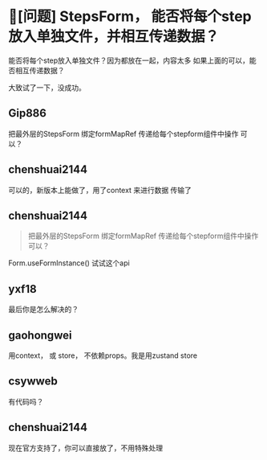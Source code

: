 # 🧐[问题] StepsForm， 能否将每个step放入单独文件，并相互传递数据？

能否将每个step放入单独文件？因为都放在一起，内容太多
如果上面的可以，能否相互传递数据？

大致试了一下，没成功。

## Gip886

把最外层的StepsForm 绑定formMapRef 传递给每个stepform组件中操作 可以？

## chenshuai2144

可以的，新版本上能做了，用了context 来进行数据 传输了

## chenshuai2144

> 把最外层的StepsForm 绑定formMapRef 传递给每个stepform组件中操作 可以？

Form.useFormInstance() 试试这个api

## yxf18

>

最后你是怎么解决的？

## gaohongwei

用context， 或 store， 不依赖props。我是用zustand store

## csywweb

有代码吗？

## chenshuai2144

现在官方支持了，你可以直接放了，不用特殊处理
